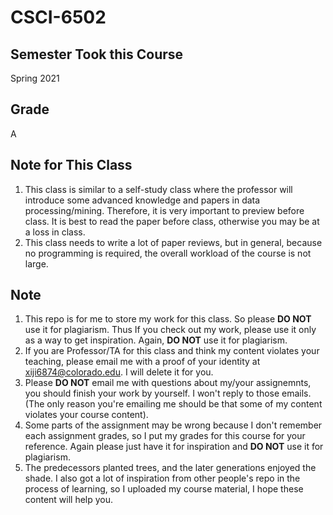 # CSCI-6502

## Semester Took this Course
Spring 2021

## Grade
A

## Note for This Class
1. This class is similar to a self-study class where the professor will introduce some advanced knowledge and papers in data processing/mining. Therefore, it is very important to preview before class. It is best to read the paper before class, otherwise you may be at a loss in class.
2. This class needs to write a lot of paper reviews, but in general, because no programming is required, the overall workload of the course is not large.

## Note
1. This repo is for me to store my work for this class. So please **DO NOT** use it for plagiarism. Thus If you check out my work, please use it only as a way to get inspiration. Again, **DO NOT** use it for plagiarism.
2. If you are Professor/TA for this class and think my content violates your teaching, please email me with a proof of your identity at xiji6874@colorado.edu. I will delete it for you.
3. Please **DO NOT** email me with questions about my/your assignemnts, you should finish your work by yourself. I won't reply to those emails. (The only reason you're emailing me should be that some of my content violates your course content).
4. Some parts of the assignment may be wrong because I don't remember each assignment grades, so I put my grades for this course for your reference. Again please just have it for inspiration and **DO NOT** use it for plagiarism.
5. The predecessors planted trees, and the later generations enjoyed the shade. I also got a lot of inspiration from other people's repo in the process of learning, so I uploaded my course material, I hope these content will help you.